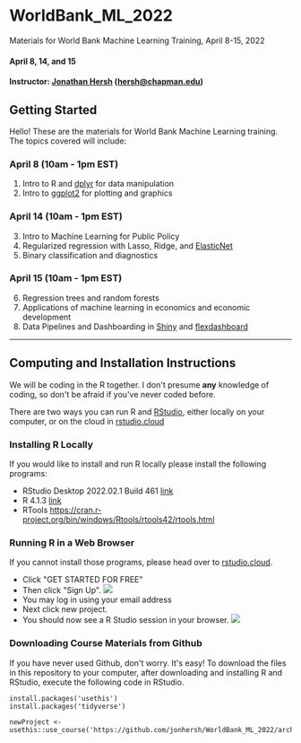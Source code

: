# WorldBank_ML_2022
 Materials for World Bank Machine Learning Training, April 8-15, 2022


#### April 8, 14, and 15
#### Instructor: [Jonathan Hersh](https://jonathan-hersh.com) (hersh@chapman.edu) 


## Getting Started

Hello! These are the materials for World Bank Machine Learning training. The topics covered will include:

### April 8 (10am - 1pm EST)
1. Intro to R and [dplyr](https://dplyr.tidyverse.org/) for data manipulation
2. Intro to [ggplot2](https://ggplot2.tidyverse.org) for plotting and graphics

### April 14 (10am - 1pm EST)
3. Intro to Machine Learning for Public Policy 
4. Regularized regression with Lasso, Ridge, and [ElasticNet](https://glmnet.stanford.edu/articles/glmnet.html)
5. Binary classification and diagnostics

### April 15 (10am - 1pm EST)
6. Regression trees and random forests 
7. Applications of machine learning in economics and economic development
8. Data Pipelines and Dashboarding in [Shiny](https://shiny.rstudio.com/) and [flexdashboard](https://pkgs.rstudio.com/flexdashboard/) 


------

## Computing and Installation Instructions

We will be coding in the R together. I don't presume **any** knowledge of coding, so don't be afraid if you've never coded before. 

There are two ways you can run R and [RStudio](https://rstudio.com/), either locally on your computer, or on the cloud in [rstudio.cloud](rstudio.cloud)

### Installing R Locally

If you would like to install and run R locally please install the following programs:

* RStudio Desktop 2022.02.1 Build 461 [link](https://www.rstudio.com/products/rstudio/download/#download)
* R 4.1.3 [link](https://cran.r-project.org/bin/windows/base/)
* RTools https://cran.r-project.org/bin/windows/Rtools/rtools42/rtools.html

### Running R in a Web Browser

If you cannot install those programs, please head over to [rstudio.cloud](https://rstudio.cloud). 

* Click "GET STARTED FOR FREE" 
* Then click "Sign Up". 
![](images/rstudio.cloud.PNG)
* You may log in using your email address
* Next click new project. 
* You should now see a R Studio session in your browser. 
![](images/rstudio_console.PNG)


### Downloading Course Materials from Github

If you have never used Github, don't worry. It's easy! To download the files in this repository to your computer, after downloading and installing R and RStudio, execute the following code in RStudio. 

```
install.packages('usethis')
install.packages('tidyverse')

newProject <- usethis::use_course('https://github.com/jonhersh/WorldBank_ML_2022/archive/refs/heads/main.zip')

```


